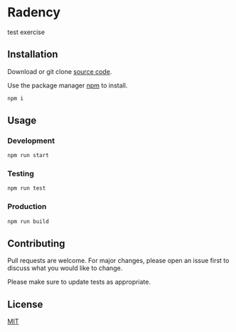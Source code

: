 # Radency

test exercise

## Installation

Download or git clone [source code](https://gitlab.com/prog83/radency).

Use the package manager [npm](https://www.npmjs.com/get-npm) to install.

```bash
npm i
```

## Usage

### Development

```bash
npm run start
```

### Testing

```bash
npm run test
```

### Production

```bash
npm run build
```

## Contributing

Pull requests are welcome. For major changes, please open an issue first to discuss what you would like to change.

Please make sure to update tests as appropriate.

## License

[MIT](https://choosealicense.com/licenses/mit/)
